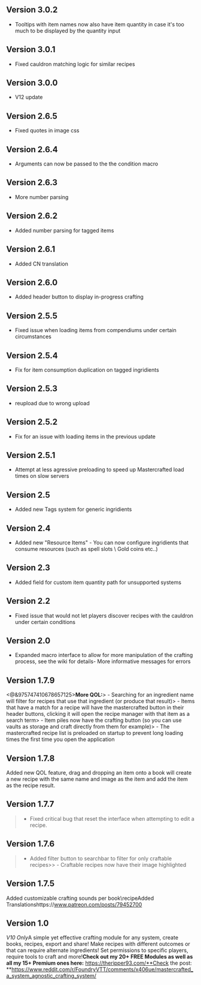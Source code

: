 ## Version 3.0.2
- Tooltips with item names now also have item quantity in case it's too much to be displayed by the quantity input

## Version 3.0.1
- Fixed cauldron matching logic for similar recipes

## Version 3.0.0
- V12 update

## Version 2.6.5
- Fixed quotes in image css

## Version 2.6.4
- Arguments can now be passed to the the condition macro

## Version 2.6.3
- More number parsing

## Version 2.6.2
- Added number parsing for tagged items

## Version 2.6.1
- Added CN translation

## Version 2.6.0
- Added header button to display in-progress crafting

## Version 2.5.5
- Fixed issue when loading items from compendiums under certain circumstances

## Version 2.5.4
- Fix for item consumption duplication on tagged ingridients

## Version 2.5.3
- reupload due to wrong upload

## Version 2.5.2
- Fix for an issue with loading items in the previous update

## Version 2.5.1
- Attempt at less agressive preloading to speed up Mastercrafted load times on slow servers

## Version 2.5
- Added new Tags system for generic ingridients

## Version 2.4
- Added new "Resource Items" - You can now configure ingridients that consume resources (such as spell slots \ Gold coins etc..)

## Version 2.3
- Added field for custom item quantity path for unsupported systems

## Version 2.2
- Fixed issue that would not let players discover recipes with the cauldron under certain conditions

## Version 2.0
- Expanded macro interface to allow for more manipulation of the crafting process, see the wiki for details- More informative messages for errors

## Version 1.7.9
<@&975747410678657125>**More QOL:**> - Searching for an ingredient name will filter for recipes that use that ingredient (or produce that result)> - Items that have a match for a recipe will have the mastercrafted button in their header buttons, clicking it will open the recipe manager with that item as a search term> - Item piles now have the crafting button (so you can use vaults as storage and craft directly from them for example)> - The mastercrafted recipe list is preloaded on startup to prevent long loading times the first time you open the application

## Version 1.7.8
Added new QOL feature, drag and dropping an item onto a book will create a new recipe with the same name and image as the item and add the item as the recipe result.

## Version 1.7.7
> - Fixed critical bug that reset the interface when attempting to edit a recipe.

## Version 1.7.6
> - Added filter button to searchbar to filter for only craftable recipes>> - Craftable recipes now have their image highlighted

## Version 1.7.5
Added customizable crafting sounds per book\recipeAdded Translationshttps://www.patreon.com/posts/79452700

## Version 1.0
*V10 Only*A simple yet effective crafting module for any system, create books, recipes, export and share! Make recipes with different outcomes or that can require alternate ingredients! Set permissions to specific players, require tools to craft and more!**Check out my 20+ FREE Modules as well as all my 15+ Premium ones here:** https://theripper93.com/**Check the post: **https://www.reddit.com/r/FoundryVTT/comments/x406ue/mastercrafted_a_system_agnostic_crafting_system/

